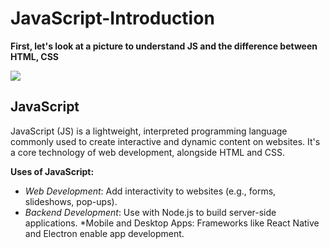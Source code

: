 # JavaScript-Introduction
**First, let's look at a picture to understand JS and the difference between HTML, CSS**


<img src="https://miro.medium.com/v2/resize:fit:800/1*4u3N6gec_QEVA_Yu2Tfi0w.jpeg">


## JavaScript
JavaScript (JS) is a lightweight, interpreted programming language commonly used to create interactive and dynamic content on websites. It's a core technology of web development, alongside HTML and CSS.

**Uses of JavaScript:**
* *Web Development*: Add interactivity to websites (e.g., forms, slideshows, pop-ups).
* *Backend Development*: Use with Node.js to build server-side applications.
*Mobile and Desktop Apps: Frameworks like React Native and Electron enable app development.

